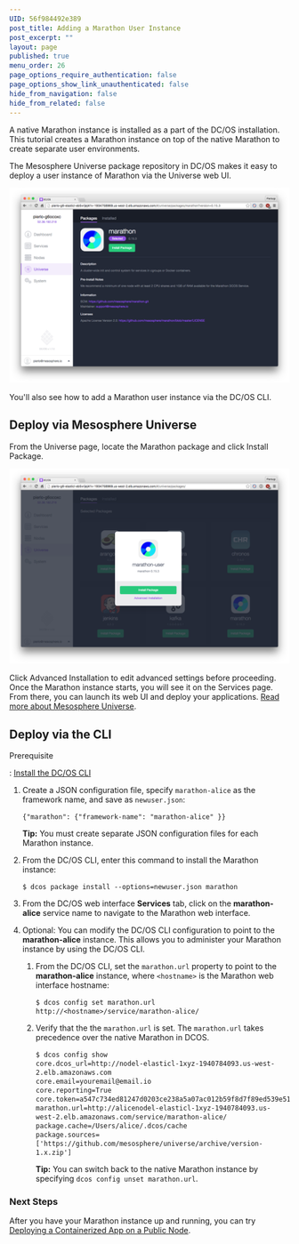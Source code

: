 ```yaml
---
UID: 56f984492e389
post_title: Adding a Marathon User Instance
post_excerpt: ""
layout: page
published: true
menu_order: 26
page_options_require_authentication: false
page_options_show_link_unauthenticated: false
hide_from_navigation: false
hide_from_related: false
---
```

A native Marathon instance is installed as a part of the DC/OS installation. This tutorial creates a Marathon instance on top of the native Marathon to create separate user environments.

The Mesosphere Universe package repository in DC/OS makes it easy to deploy a user instance of Marathon via the Universe web UI.

![Marathon in Universe](/assets/images/mom-screen-0.png)

You'll also see how to add a Marathon user instance via the DC/OS CLI.

## Deploy via Mesosphere Universe

From the Universe page, locate the Marathon package and click Install Package.

![Install Dialog](/assets/images/mom-screen-1.png)

Click Advanced Installation to edit advanced settings before proceeding. Once the Marathon instance starts, you will see it on the Services page. From there, you can launch its web UI and deploy your applications. [Read more about Mesosphere Universe](https://dcos.io).


## Deploy via the CLI

Prerequisite

:   [Install the DC/OS CLI][1]

1.  Create a JSON configuration file, specify `marathon-alice` as the framework name, and save as `newuser.json`:
    
        {"marathon": {"framework-name": "marathon-alice" }}
        
    
    **Tip:** You must create separate JSON configuration files for each Marathon instance.

2.  From the DC/OS CLI, enter this command to install the Marathon instance:
    
        $ dcos package install --options=newuser.json marathon
        

3.  From the DC/OS web interface **Services** tab, click on the **marathon-alice** service name to navigate to the Marathon web interface.

4.  Optional: You can modify the DC/OS CLI configuration to point to the **marathon-alice** instance. This allows you to administer your Marathon instance by using the DC/OS CLI.
    
    1.  From the DC/OS CLI, set the `marathon.url` property to point to the **marathon-alice** instance, where `<hostname>` is the Marathon web interface hostname:
        
            $ dcos config set marathon.url http://<hostname>/service/marathon-alice/
            
    
    2.  Verify that the the `marathon.url` is set. The `marathon.url` takes precedence over the native Marathon in DCOS.
        
            $ dcos config show
            core.dcos_url=http://nodel-elasticl-1xyz-1940784093.us-west-2.elb.amazonaws.com
            core.email=youremail@email.io
            core.reporting=True
            core.token=a547c734ed81247d0203ce238a5a07ac012b59f8d7f89ed539e5110557548152
            marathon.url=http://alicenodel-elasticl-1xyz-1940784093.us-west-2.elb.amazonaws.com/service/marathon-alice/
            package.cache=/Users/alice/.dcos/cache
            package.sources=['https://github.com/mesosphere/universe/archive/version-1.x.zip']
            
        
        **Tip:** You can switch back to the native Marathon instance by specifying `dcos config unset marathon.url`.

### Next Steps

After you have your Marathon instance up and running, you can try [Deploying a Containerized App on a Public Node][2].

 [1]: /usage/cli/install/
 [2]: /usage/tutorials/containerized-app/
